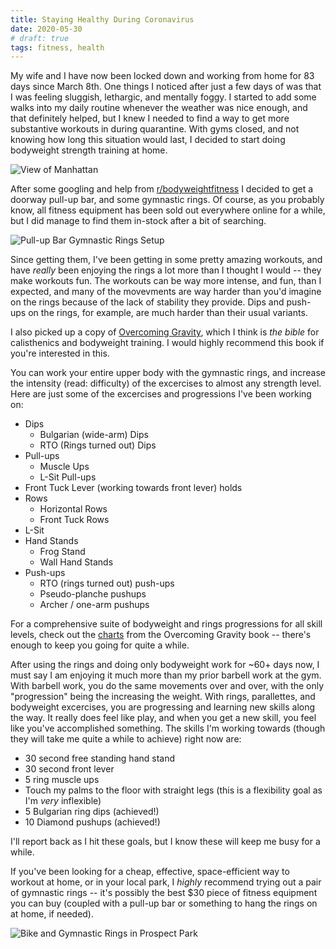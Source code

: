 ```yaml
---
title: Staying Healthy During Coronavirus
date: 2020-05-30
# draft: true
tags: fitness, health
---
```


My wife and I have now been locked down and working from home for 83 days since
March 8th. One things I noticed after just a few days of was that I was feeling
sluggish, lethargic, and mentally foggy. I started to add some walks into my
daily routine whenever the weather was nice enough, and that definitely helped,
but I knew I needed to find a way to get more substantive workouts in during
quarantine. With gyms closed, and not knowing how long this situation would
last, I decided to start doing bodyweight strength training at home.

![View of Manhattan](%%%url%%%/IMG_2196.jpeg)

After some googling and help from
[r/bodyweightfitness](https://reddit.com/r/bodyweightfitess) I decided to get a
doorway pull-up bar, and some gymnastic rings. Of course, as you probably know,
all fitness equipment has been sold out everywhere online for a while, but I did
manage to find them in-stock after a bit of searching.

![Pull-up Bar Gymnastic Rings Setup](%%%url%%%/IMG_1969.jpeg)

Since getting them, I've been getting in some pretty amazing workouts, and have
_really_ been enjoying the rings a lot more than I thought I would -- they make
workouts fun. The workouts can be way more intense, and fun, than I expected,
and many of the movevments are way harder than you'd imagine on the rings
because of the lack of stability they provide.  Dips and push-ups on the rings,
for example, are much harder than their usual variants.

I also picked up a copy of [Overcoming
Gravity](https://www.amazon.com/Overcoming-Gravity-Systematic-Gymnastics-Bodyweight/dp/0990873854/ref=sr_1_1?dchild=1&keywords=overcoming+gravity&qid=1590815855&sr=8-1),
which I think is _the bible_ for calisthenics and bodyweight training. I would
highly recommend this book if you're interested in this.

You can work your entire upper body with the gymnastic rings, and increase the
intensity (read: difficulty) of the excercises to almost any strength level.
Here are just some of the excercises and progressions I've been working on:

* Dips
  * Bulgarian (wide-arm) Dips
  * RTO (Rings turned out) Dips
* Pull-ups
  * Muscle Ups
  * L-Sit Pull-ups
* Front Tuck Lever (working towards front lever) holds
* Rows
  * Horizontal Rows
  * Front Tuck Rows
* L-Sit
* Hand Stands
  * Frog Stand
  * Wall Hand Stands
* Push-ups
  * RTO (rings turned out) push-ups
  * Pseudo-planche pushups
  * Archer / one-arm pushups


For a comprehensive suite of bodyweight and rings progressions for all skill
levels, check out the
[charts](http://stevenlow.org/wp-content/uploads/2017/02/OG2ChartsPrint.pdf)
from the Overcoming Gravity book -- there's enough to keep you going for quite a
while.

After using the rings and doing only bodyweight work for ~60+ days now, I must
say I am enjoying it much more than my prior barbell work at the gym. With
barbell work, you do the same movements over and over, with the only
"progression" being the increasing the weight.  With rings, parallettes, and
bodyweight excercises, you are progressing and learning new skills along the
way. It really does feel like play, and when you get a new skill, you feel like
you've accomplished something. The skills I'm working towards (though they will
take me quite a while to achieve) right now are:

* 30 second free standing hand stand
* 30 second front lever
* 5 ring muscle ups
* Touch my palms to the floor with straight legs (this is a flexibility goal as I'm _very_ inflexible)
* 5 Bulgarian ring dips (achieved!)
* 10 Diamond pushups (achieved!)

I'll report back as I hit these goals, but I know these will keep me busy for a while. 

If you've been looking for a cheap, effective, space-efficient way to workout at
home, or in your local park, I _highly_ recommend trying out a pair of gymnastic
rings -- it's possibly the best $30 piece of fitness equipment you can buy
(coupled with a pull-up bar or something to hang the rings on at home, if
needed).

![Bike and Gymnastic Rings in Prospect Park](%%%url%%%/IMG_2262.jpeg)
